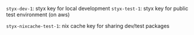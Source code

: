 
`styx-dev-1`: styx key for local development
`styx-test-1`: styx key for public test environment (on aws)

`styx-nixcache-test-1`: nix cache key for sharing dev/test packages

